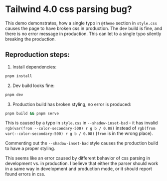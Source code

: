 # Tailwind 4.0 css parsing bug?

This demo demonstrates, how a single typo in `@theme` section in `style.css` causes the page to have broken css in production.
The dev build is fine, and there is no error message in production.
This can let to a single typo silently breaking the production.

## Reproduction steps:

1. Install dependencies:

```bash
pnpm install
```

2. Dev build looks fine:

```bash
pnpm dev
```

3. Production build has broken styling, no error is produced:

```bash
pnpm build && pnpm serve
```

This is caused by a typo in `style.css` in `--shadow-inset-bad` - it has invalid `rgb(var(from --color-secondary-500) r g b / 0.08)` instead of `rgb(from var(--color-secondary-500) r g b / 0.08)` (`from` is in the wrong place).

Commenting out the `--shadow-inset-bad` style causes the production build to have a proper styling.

This seems like an error caused by different behavior of css parsing in development vs. in production. I believe that either the parser should work in a same way in development and production mode, or it should report found errors in css.
